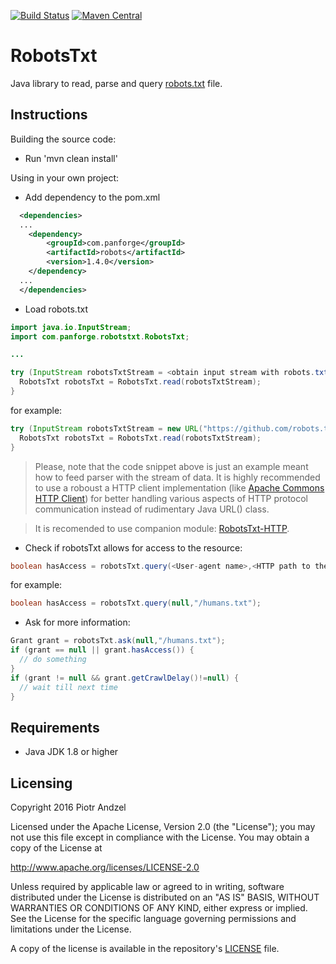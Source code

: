 [![Build Status](https://travis-ci.org/pandzel/RobotsTxt.png?branch=master)](https://travis-ci.org/pandzel/RobotsTxt)
[![Maven Central](https://img.shields.io/maven-central/v/com.panforge/robots.svg?label=Maven%20Central)](https://search.maven.org/search?q=g:%22com.panforge%22%20AND%20a:%22robots%22)

# RobotsTxt
Java library to read, parse and query [robots.txt](http://www.robotstxt.org/orig.html) file.

## Instructions

Building the source code:

* Run 'mvn clean install'

Using in your own project:

* Add dependency to the pom.xml

```xml
  <dependencies>
  ...
    <dependency>
        <groupId>com.panforge</groupId>
        <artifactId>robots</artifactId>
        <version>1.4.0</version>
    </dependency>
  ...
  </dependencies>
```

* Load robots.txt

```java
import java.io.InputStream;
import com.panforge.robotstxt.RobotsTxt;

...

try (InputStream robotsTxtStream = <obtain input stream with robots.txt content>;) {
  RobotsTxt robotsTxt = RobotsTxt.read(robotsTxtStream);
}
```

for example:

```java
try (InputStream robotsTxtStream = new URL("https://github.com/robots.txt").openStream()) {
  RobotsTxt robotsTxt = RobotsTxt.read(robotsTxtStream);
}
```

> Please, note that the code snippet above is just an example meant how to feed parser with the stream of data. It is highly recommended
to use a roboust a HTTP client implementation (like [Apache Commons HTTP Client](https://hc.apache.org/httpcomponents-client-ga/)) for better handling various aspects of HTTP protocol communication instead of rudimentary Java URL() class. 

> It is recomended to use companion module: [RobotsTxt-HTTP](https://github.com/pandzel/RobotsTxt-HTTP).

* Check if robotsTxt allows for access to the resource:

```java
boolean hasAccess = robotsTxt.query(<User-agent name>,<HTTP path to the resource>);
```

for example:

```java
boolean hasAccess = robotsTxt.query(null,"/humans.txt");
```

* Ask for more information:

```java
Grant grant = robotsTxt.ask(null,"/humans.txt");
if (grant == null || grant.hasAccess()) {
  // do something
}
if (grant != null && grant.getCrawlDelay()!=null) {
  // wait till next time
}
```

## Requirements

* Java JDK 1.8 or higher

## Licensing
Copyright 2016 Piotr Andzel

Licensed under the Apache License, Version 2.0 (the "License");
you may not use this file except in compliance with the License.
You may obtain a copy of the License at

   http://www.apache.org/licenses/LICENSE-2.0

Unless required by applicable law or agreed to in writing, software
distributed under the License is distributed on an "AS IS" BASIS,
WITHOUT WARRANTIES OR CONDITIONS OF ANY KIND, either express or implied.
See the License for the specific language governing permissions and
limitations under the License.

A copy of the license is available in the repository's [LICENSE](LICENSE.txt) file.

